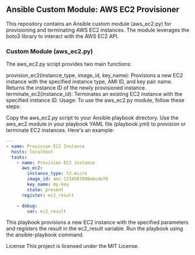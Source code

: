 ## Ansible Custom Module: AWS EC2 Provisioner
This repository contains an Ansible custom module (aws_ec2.py) for provisioning and terminating AWS EC2 instances. The module leverages the boto3 library to interact with the AWS EC2 API.

### Custom Module (aws_ec2.py)
The aws_ec2.py script provides two main functions:

provision_ec2(instance_type, image_id, key_name): Provisions a new EC2 instance with the specified instance type, AMI ID, and key pair name. Returns the instance ID of the newly provisioned instance.
terminate_ec2(instance_id): Terminates an existing EC2 instance with the specified instance ID.
Usage:
To use the aws_ec2.py module, follow these steps:

Copy the aws_ec2.py script to your Ansible playbook directory.
Use the aws_ec2 module in your playbook YAML file (playbook.yml) to provision or terminate EC2 instances. Here's an example:
```yaml
---
- name: Provision EC2 Instance
  hosts: localhost
  tasks:
    - name: Provision EC2 instance
      aws_ec2:
        instance_type: t2.micro
        image_id: ami-1234567890abcdef0
        key_name: my-key
        state: present
      register: ec2_result

    - debug:
        var: ec2_result
```
This playbook provisions a new EC2 instance with the specified parameters and registers the result in the ec2_result variable.
Run the playbook using the ansible-playbook command.

License
This project is licensed under the MIT License.
